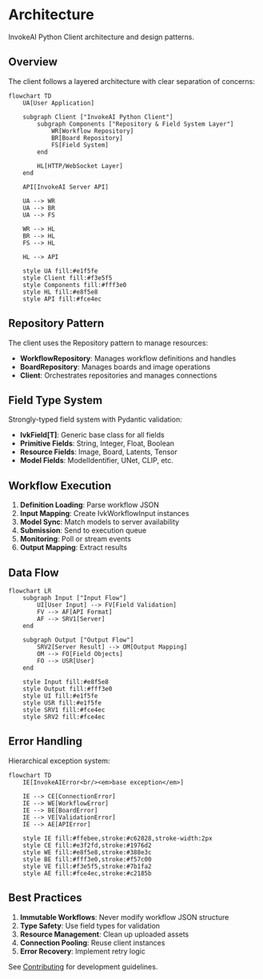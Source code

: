 # Architecture

InvokeAI Python Client architecture and design patterns.

## Overview

The client follows a layered architecture with clear separation of concerns:

```mermaid
flowchart TD
    UA[User Application]
    
    subgraph Client ["InvokeAI Python Client"]
        subgraph Components ["Repository & Field System Layer"]
            WR[Workflow Repository]
            BR[Board Repository]
            FS[Field System]
        end
        
        HL[HTTP/WebSocket Layer]
    end
    
    API[InvokeAI Server API]
    
    UA --> WR
    UA --> BR
    UA --> FS
    
    WR --> HL
    BR --> HL
    FS --> HL
    
    HL --> API
    
    style UA fill:#e1f5fe
    style Client fill:#f3e5f5
    style Components fill:#fff3e0
    style HL fill:#e8f5e8
    style API fill:#fce4ec
```

## Repository Pattern

The client uses the Repository pattern to manage resources:

- **WorkflowRepository**: Manages workflow definitions and handles
- **BoardRepository**: Manages boards and image operations
- **Client**: Orchestrates repositories and manages connections

## Field Type System

Strongly-typed field system with Pydantic validation:

- **IvkField[T]**: Generic base class for all fields
- **Primitive Fields**: String, Integer, Float, Boolean
- **Resource Fields**: Image, Board, Latents, Tensor
- **Model Fields**: ModelIdentifier, UNet, CLIP, etc.

## Workflow Execution

1. **Definition Loading**: Parse workflow JSON
2. **Input Mapping**: Create IvkWorkflowInput instances
3. **Model Sync**: Match models to server availability
4. **Submission**: Send to execution queue
5. **Monitoring**: Poll or stream events
6. **Output Mapping**: Extract results

## Data Flow

```mermaid
flowchart LR
    subgraph Input ["Input Flow"]
        UI[User Input] --> FV[Field Validation]
        FV --> AF[API Format]
        AF --> SRV1[Server]
    end
    
    subgraph Output ["Output Flow"]  
        SRV2[Server Result] --> OM[Output Mapping]
        OM --> FO[Field Objects]
        FO --> USR[User]
    end
    
    style Input fill:#e8f5e8
    style Output fill:#fff3e0
    style UI fill:#e1f5fe
    style USR fill:#e1f5fe
    style SRV1 fill:#fce4ec
    style SRV2 fill:#fce4ec
```

## Error Handling

Hierarchical exception system:

```mermaid
flowchart TD
    IE[InvokeAIError<br/><em>base exception</em>]
    
    IE --> CE[ConnectionError]
    IE --> WE[WorkflowError]
    IE --> BE[BoardError]
    IE --> VE[ValidationError]
    IE --> AE[APIError]
    
    style IE fill:#ffebee,stroke:#c62828,stroke-width:2px
    style CE fill:#e3f2fd,stroke:#1976d2
    style WE fill:#e8f5e8,stroke:#388e3c
    style BE fill:#fff3e0,stroke:#f57c00
    style VE fill:#f3e5f5,stroke:#7b1fa2
    style AE fill:#fce4ec,stroke:#c2185b
```

## Best Practices

1. **Immutable Workflows**: Never modify workflow JSON structure
2. **Type Safety**: Use field types for validation
3. **Resource Management**: Clean up uploaded assets
4. **Connection Pooling**: Reuse client instances
5. **Error Recovery**: Implement retry logic

See [Contributing](contributing.md) for development guidelines.
